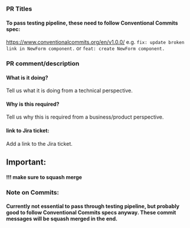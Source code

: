 
### PR Titles
#### To pass testing pipeline, these need to follow Conventional Commits spec:
https://www.conventionalcommits.org/en/v1.0.0/
e.g.
`fix: update broken link in NewForm component.`
or
`feat: create NewForm component.`


### PR comment/description
#### What is it doing?
Tell us what it is doing from a technical perspective.

#### Why is this required?
Tell us why this is required from a business/product perspective.

#### link to Jira ticket:
Add a link to the Jira ticket.


## Important:
#### !!! make sure to squash merge

### Note on Commits: 
#### Currently not essential to pass through testing pipeline, but probably good to follow Conventional Commits specs anyway. These commit messages will be squash merged in the end.
